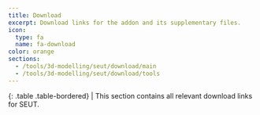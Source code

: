 ```yaml
---
title: Download
excerpt: Download links for the addon and its supplementary files.
icon:
  type: fa
  name: fa-download
color: orange
sections:
  - /tools/3d-modelling/seut/download/main
  - /tools/3d-modelling/seut/download/tools
---
```


<div class="table-responsive">

{: .table .table-bordered}
| This section contains all relevant download links for SEUT.

</div>